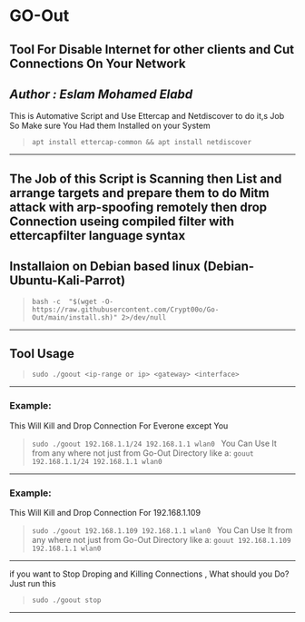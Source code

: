 # GO-Out

Tool For Disable Internet for other clients and Cut Connections On Your Network  
--
*Author : Eslam Mohamed Elabd*
--
This is Automative Script and Use Ettercap and Netdiscover to do it,s Job
So Make sure You Had them Installed on your System
>`apt install ettercap-common && apt install netdiscover`
---
The Job of this Script is Scanning then List and arrange targets and prepare them to do Mitm attack with arp-spoofing  remotely then drop Connection useing compiled filter with ettercapfilter language syntax 
---

## Installaion on Debian based linux (Debian-Ubuntu-Kali-Parrot)

>` bash -c  "$(wget -O- https://raw.githubusercontent.com/Crypt00o/Go-Out/main/install.sh)" 2>/dev/null `
---
## Tool Usage 
>`sudo ./goout <ip-range or ip> <gateway> <interface> `
---
### Example:
This Will Kill and Drop Connection For Everone except You
>`sudo ./goout 192.168.1.1/24 192.168.1.1 wlan0 `
You Can Use It from any where not just from Go-Out Directory like a:
>`gouut 192.168.1.1/24 192.168.1.1 wlan0 `
---
### Example:
This Will Kill and Drop Connection For 192.168.1.109 
>`sudo ./goout 192.168.1.109 192.168.1.1 wlan0 `
You Can Use It from any where not just from Go-Out Directory like a:
>`gouut 192.168.1.109 192.168.1.1 wlan0 `
---
if you want to Stop Droping and Killing Connections , What should you Do?
Just run this 
>`sudo ./goout stop `
---
